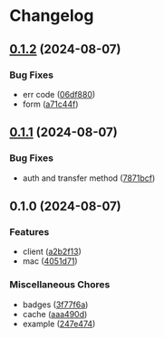 # Changelog

## [0.1.2](https://github.com/brokeyourbike/interswitch-api-client-php/compare/v0.1.1...v0.1.2) (2024-08-07)


### Bug Fixes

* err code ([06df880](https://github.com/brokeyourbike/interswitch-api-client-php/commit/06df88034f095a0244adbdecb7050e9f7ab2f1db))
* form ([a71c44f](https://github.com/brokeyourbike/interswitch-api-client-php/commit/a71c44ff8abdbd8cb9a9a973431f105b95159eef))

## [0.1.1](https://github.com/brokeyourbike/interswitch-api-client-php/compare/v0.1.0...v0.1.1) (2024-08-07)


### Bug Fixes

* auth and transfer method ([7871bcf](https://github.com/brokeyourbike/interswitch-api-client-php/commit/7871bcf7b6cbdfacde3b19edcab4873b61321694))

## 0.1.0 (2024-08-07)


### Features

* client ([a2b2f13](https://www.github.com/brokeyourbike/interswitch-api-client-php/commit/a2b2f13178ed6ed2d6a681ed56c3b5278401703e))
* mac ([4051d71](https://www.github.com/brokeyourbike/interswitch-api-client-php/commit/4051d718bb0a35c2a7a987116a36d5d15c0a08a3))


### Miscellaneous Chores

* badges ([3f77f6a](https://www.github.com/brokeyourbike/interswitch-api-client-php/commit/3f77f6a180927d0b62faff91e8c71448cb37b79c))
* cache ([aaa490d](https://www.github.com/brokeyourbike/interswitch-api-client-php/commit/aaa490d14fad97b1e10f42c9b2b711482877f299))
* example ([247e474](https://www.github.com/brokeyourbike/interswitch-api-client-php/commit/247e4741a07ab08f0d32df26a27fef8ccb7a76b6))

